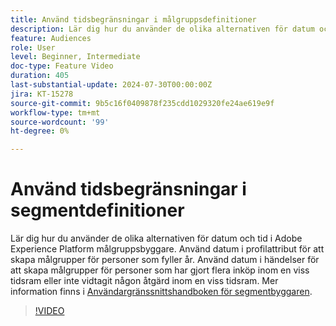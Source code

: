 ```yaml
---
title: Använd tidsbegränsningar i målgruppsdefinitioner
description: Lär dig hur du använder de olika alternativen för datum och tid i Adobe Experience Platform målgruppsbyggare.
feature: Audiences
role: User
level: Beginner, Intermediate
doc-type: Feature Video
duration: 405
last-substantial-update: 2024-07-30T00:00:00Z
jira: KT-15278
source-git-commit: 9b5c16f0409878f235cdd1029320fe24ae619e9f
workflow-type: tm+mt
source-wordcount: '99'
ht-degree: 0%

---
```



# Använd tidsbegränsningar i segmentdefinitioner

Lär dig hur du använder de olika alternativen för datum och tid i Adobe Experience Platform målgruppsbyggare. Använd datum i profilattribut för att skapa målgrupper för personer som fyller år. Använd datum i händelser för att skapa målgrupper för personer som har gjort flera inköp inom en viss tidsram eller inte vidtagit någon åtgärd inom en viss tidsram. Mer information finns i [Användargränssnittshandboken för segmentbyggaren](https://experienceleague.adobe.com/en/docs/experience-platform/segmentation/ui/segment-builder).

>[!VIDEO](https://video.tv.adobe.com/v/3432259/?learn=on)
